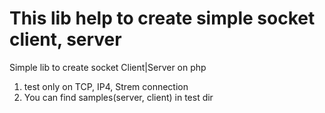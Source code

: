 This lib help to create simple socket client, server
=====================

Simple lib to create socket Client|Server on php

1. test only on TCP, IP4, Strem connection
2. You can find samples(server, client) in test dir